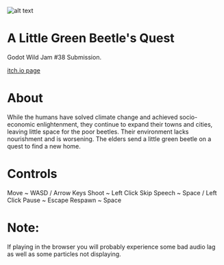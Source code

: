 ![alt text](https://img.itch.zone/aW1nLzcyMjM4NzYucG5n/original/nD2XEL.png "Banner")

# A Little Green Beetle's Quest
Godot Wild Jam #38 Submission.

[itch.io page](https://connorrowe.itch.io/a-little-green-beetles-quest)

# About
While the humans have solved climate change and achieved socio-economic enlightenment, they continue to expand their towns and cities, leaving little space for the poor beetles. Their environment lacks nourishment and is worsening. The elders send a little green beetle on a quest to find a new home.

# Controls
Move  ~  WASD / Arrow Keys
Shoot  ~  Left Click
Skip Speech  ~  Space / Left Click
Pause  ~  Escape
Respawn  ~  Space

# Note:
If playing in the browser you will probably experience some bad audio lag as well as some particles not displaying.

